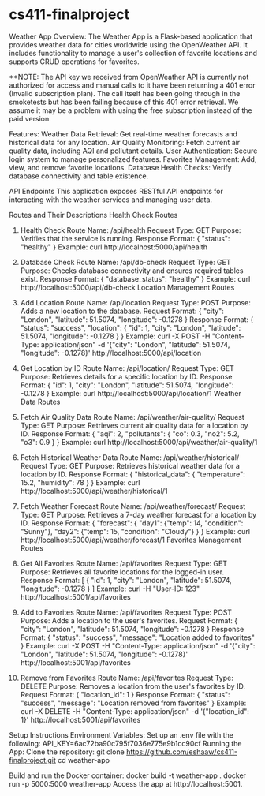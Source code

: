 # cs411-finalproject
Weather App
Overview:
The Weather App is a Flask-based application that provides weather data for cities worldwide using the OpenWeather API. It includes functionality to manage a user's collection of favorite locations and supports CRUD operations for favorites.

**NOTE:
The API key we received from OpenWeather API is currently not authorized for access and manual calls to it have been returning a 401 error (Invalid subscription plan). The call itself has been going through in the smoketests but has been failing because of this 401 error retrieval. We assume it may be a problem with using the free subscription instead of the paid version.

Features:
Weather Data Retrieval: Get real-time weather forecasts and historical data for any location.
Air Quality Monitoring: Fetch current air quality data, including AQI and pollutant details.
User Authentication: Secure login system to manage personalized features.
Favorites Management: Add, view, and remove favorite locations.
Database Health Checks: Verify database connectivity and table existence.

API Endpoints
This application exposes RESTful API endpoints for interacting with the weather services and managing user data.

Routes and Their Descriptions
Health Check Routes
1. Health Check
Route Name: /api/health
Request Type: GET
Purpose: Verifies that the service is running.
Response Format:
{
    "status": "healthy"
}
Example:
curl http://localhost:5000/api/health
2. Database Check
Route Name: /api/db-check
Request Type: GET
Purpose: Checks database connectivity and ensures required tables exist.
Response Format:
{
    "database_status": "healthy"
}
Example:
curl http://localhost:5000/api/db-check
Location Management Routes
1. Add Location
Route Name: /api/location
Request Type: POST
Purpose: Adds a new location to the database.
Request Format:
{
    "city": "London",
    "latitude": 51.5074,
    "longitude": -0.1278
}
Response Format:
{
    "status": "success",
    "location": {
        "id": 1,
        "city": "London",
        "latitude": 51.5074,
        "longitude": -0.1278
    }
}
Example:
curl -X POST -H "Content-Type: application/json" -d '{"city": "London", "latitude": 51.5074, "longitude": -0.1278}' http://localhost:5000/api/location
2. Get Location by ID
Route Name: /api/location/<id>
Request Type: GET
Purpose: Retrieves details for a specific location by ID.
Response Format:
{
    "id": 1,
    "city": "London",
    "latitude": 51.5074,
    "longitude": -0.1278
}
Example:
curl http://localhost:5000/api/location/1
Weather Data Routes
1. Fetch Air Quality Data
Route Name: /api/weather/air-quality/<id>
Request Type: GET
Purpose: Retrieves current air quality data for a location by ID.
Response Format:
{
    "aqi": 2,
    "pollutants": {
        "co": 0.3,
        "no2": 5.2,
        "o3": 0.9
    }
}
Example:
curl http://localhost:5000/api/weather/air-quality/1
2. Fetch Historical Weather Data
Route Name: /api/weather/historical/<id>
Request Type: GET
Purpose: Retrieves historical weather data for a location by ID.
Response Format:
{
    "historical_data": {
        "temperature": 15.2,
        "humidity": 78
    }
}
Example:
curl http://localhost:5000/api/weather/historical/1
3. Fetch Weather Forecast
Route Name: /api/weather/forecast/<id>
Request Type: GET
Purpose: Retrieves a 7-day weather forecast for a location by ID.
Response Format:
{
    "forecast": {
        "day1": {"temp": 14, "condition": "Sunny"},
        "day2": {"temp": 15, "condition": "Cloudy"}
    }
}
Example:
curl http://localhost:5000/api/weather/forecast/1
Favorites Management Routes
1. Get All Favorites
Route Name: /api/favorites
Request Type: GET
Purpose: Retrieves all favorite locations for the logged-in user.
Response Format:
[
    {
        "id": 1,
        "city": "London",
        "latitude": 51.5074,
        "longitude": -0.1278
    }
]
Example:
curl -H "User-ID: 123" http://localhost:5001/api/favorites
2. Add to Favorites
Route Name: /api/favorites
Request Type: POST
Purpose: Adds a location to the user's favorites.
Request Format:
{
    "city": "London",
    "latitude": 51.5074,
    "longitude": -0.1278
}
Response Format:
{
    "status": "success",
    "message": "Location added to favorites"
}
Example:
curl -X POST -H "Content-Type: application/json" -d '{"city": "London", "latitude": 51.5074, "longitude": -0.1278}' http://localhost:5001/api/favorites

3. Remove from Favorites
Route Name: /api/favorites
Request Type: DELETE
Purpose: Removes a location from the user's favorites by ID.
Request Format:
{
    "location_id": 1
}
Response Format:
{
    "status": "success",
    "message": "Location removed from favorites"
}
Example:
curl -X DELETE -H "Content-Type: application/json" -d '{"location_id": 1}' http://localhost:5001/api/favorites

Setup Instructions
Environment Variables: Set up an .env file with the following:
API_KEY=6ac72ba90c795f7036e775e9b1cc90cf
Running the App:
Clone the repository:
git clone <https://github.com/eshaaw/cs411-finalproject.git>
cd weather-app

Build and run the Docker container:
docker build -t weather-app .
docker run -p 5000:5000 weather-app
Access the app at http://localhost:5001.
